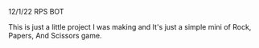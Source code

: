 12/1/22
RPS BOT

This is just a little project I was making and It's just a simple mini of Rock, Papers, And Scissors game.
